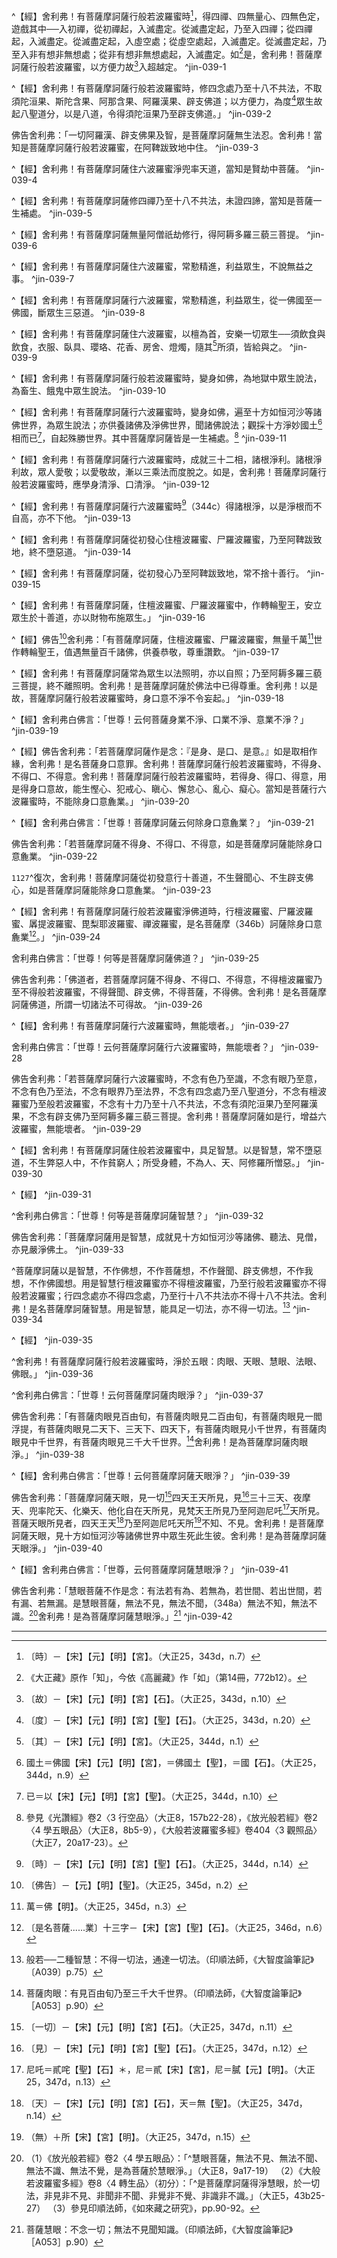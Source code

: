 ^【經】舍利弗！有菩薩摩訶薩行般若波羅蜜時[^2]，得四禪、四無量心、四無色定，遊戲其中──入初禪，從初禪起，入滅盡定。從滅盡定起，乃至入四禪；從四禪起，入滅盡定。從滅盡定起，入虛空處；從虛空處起，入滅盡定。從滅盡定起，乃至入非有想非無想處；從非有想非無想處起，入滅盡定。如[^3]是，舍利弗！菩薩摩訶薩行般若波羅蜜，以方便力故[^4]入超越定。 ^jin-039-1

^【經】舍利弗！有菩薩摩訶薩行般若波羅蜜時，修四念處乃至十八不共法，不取須陀洹果、斯陀含果、阿那含果、阿羅漢果、辟支佛道；以方便力，為度[^13]眾生故起八聖道分，以是八道，令得須陀洹果乃至辟支佛道。」 ^jin-039-2

佛告舍利弗：「一切阿羅漢、辟支佛果及智，是菩薩摩訶薩無生法忍。舍利弗！當知是菩薩摩訶薩行般若波羅蜜，在阿鞞跋致地中住。 ^jin-039-3

^【經】舍利弗！有菩薩摩訶薩住六波羅蜜淨兜率天道，當知是賢劫中菩薩。 ^jin-039-4

^【經】舍利弗！有菩薩摩訶薩修四禪乃至十八不共法，未證四諦，當知是菩薩一生補處。 ^jin-039-5

^【經】舍利弗！有菩薩摩訶薩無量阿僧祇劫修行，得阿耨多羅三藐三菩提。 ^jin-039-6

^【經】舍利弗！有菩薩摩訶薩住六波羅蜜，常懃精進，利益眾生，不說無益之事。 ^jin-039-7

^【經】舍利弗！有菩薩摩訶薩行六波羅蜜，常懃精進，利益眾生，從一佛國至一佛國，斷眾生三惡道。 ^jin-039-8

^【經】舍利弗！有菩薩摩訶薩住六波羅蜜，以檀為首，安樂一切眾生──須飲食與飲食，衣服、臥具、瓔珞、花香、房舍、燈燭，隨其[^28]所須，皆給與之。 ^jin-039-9

^【經】舍利弗！有菩薩摩訶薩行般若波羅蜜時，變身如佛，為地獄中眾生說法，為畜生、餓鬼中眾生說法。 ^jin-039-10

^【經】舍利弗！有菩薩摩訶薩行六波羅蜜時，變身如佛，遍至十方如恒河沙等諸佛世界，為眾生說法；亦供養諸佛及淨佛世界，聞諸佛說法；觀採十方淨妙國土[^37]相而已[^38]，自起殊勝世界。其中菩薩摩訶薩皆是一生補處。[^39] ^jin-039-11

^【經】舍利弗！有菩薩摩訶薩行六波羅蜜時，成就三十二相，諸根淨利。諸根淨利故，眾人愛敬；以愛敬故，漸以三乘法而度脫之。如是，舍利弗！菩薩摩訶薩行般若波羅蜜時，應學身清淨、口清淨。 ^jin-039-12

^【經】舍利弗！有菩薩摩訶薩行六波羅蜜時[^43]（344c）得諸根淨，以是淨根而不自高，亦不下他。 ^jin-039-13

^【經】舍利弗！有菩薩摩訶薩從初發心住檀波羅蜜、尸羅波羅蜜，乃至阿鞞跋致地，終不墮惡道。 ^jin-039-14

^【經】舍利弗！有菩薩摩訶薩，從初發心乃至阿鞞跋致地，常不捨十善行。 ^jin-039-15

^【經】舍利弗！有菩薩摩訶薩，住檀波羅蜜、尸羅波羅蜜中，作轉輪聖王，安立眾生於十善道，亦以財物布施眾生。」 ^jin-039-16

^【經】佛告[^50]舍利弗：「有菩薩摩訶薩，住檀波羅蜜、尸羅波羅蜜，無量千萬[^51]世作轉輪聖王，值遇無量百千諸佛，供養恭敬，尊重讚歎。 ^jin-039-17

^【經】舍利弗！有菩薩摩訶薩常為眾生以法照明，亦以自照；乃至阿耨多羅三藐三菩提，終不離照明。舍利弗！是菩薩摩訶薩於佛法中已得尊重。舍利弗！以是故，菩薩摩訶薩行般若波羅蜜時，身口意不淨不令妄起。」 ^jin-039-18

^【經】舍利弗白佛言：「世尊！云何菩薩身業不淨、口業不淨、意業不淨？」 ^jin-039-19

^【經】佛告舍利弗：「若菩薩摩訶薩作是念：『是身、是口、是意。』如是取相作緣，舍利弗！是名菩薩身口意罪。舍利弗！菩薩摩訶薩行般若波羅蜜時，不得身、不得口、不得意。舍利弗！菩薩摩訶薩行般若波羅蜜時，若得身、得口、得意，用是得身口意故，能生慳心、犯戒心、瞋心、懈怠心、亂心、癡心。當知是菩薩行六波羅蜜時，不能除身口意麁業。」 ^jin-039-20

^【經】舍利弗白佛言：「世尊！菩薩摩訶薩云何除身口意麁業？」 ^jin-039-21

佛告舍利弗：「若菩薩摩訶薩不得身、不得口、不得意，如是菩薩摩訶薩能除身口意麁業。 ^jin-039-22

`1127`^復次，舍利弗！菩薩摩訶薩從初發意行十善道，不生聲聞心、不生辟支佛心，如是菩薩摩訶薩能除身口意麁業。 ^jin-039-23

^【經】舍利弗！有菩薩摩訶薩行般若波羅蜜淨佛道時，行檀波羅蜜、尸羅波羅蜜、羼提波羅蜜、毘梨耶波羅蜜、禪波羅蜜，是名菩薩摩（346b）訶薩除身口意麁業[^65]。」 ^jin-039-24

舍利弗白佛言：「世尊！何等是菩薩摩訶薩佛道？」 ^jin-039-25

佛告舍利弗：「佛道者，若菩薩摩訶薩不得身、不得口、不得意，不得檀波羅蜜乃至不得般若波羅蜜，不得聲聞、辟支佛，不得菩薩，不得佛。舍利弗！是名菩薩摩訶薩佛道，所謂一切諸法不可得故。 ^jin-039-26

^【經】舍利弗！有菩薩摩訶薩行六波羅蜜時，無能壞者。」 ^jin-039-27

舍利弗白佛言：「世尊！云何菩薩摩訶薩行六波羅蜜時，無能壞者？」 ^jin-039-28

佛告舍利弗：「若菩薩摩訶薩行六波羅蜜時，不念有色乃至識，不念有眼乃至意，不念有色乃至法，不念有眼界乃至法界，不念有四念處乃至八聖道分，不念有檀波羅蜜乃至般若波羅蜜，不念有十力乃至十八不共法，不念有須陀洹果乃至阿羅漢果，不念有辟支佛乃至阿耨多羅三藐三菩提。舍利弗！菩薩摩訶薩如是行，增益六波羅蜜，無能壞者。 ^jin-039-29

^【經】舍利弗！有菩薩摩訶薩住般若波羅蜜中，具足智慧。以是智慧，常不墮惡道，不生弊惡人中，不作貧窮人；所受身體，不為人、天、阿修羅所憎惡。」 ^jin-039-30

^【經】 ^jin-039-31

^舍利弗白佛言：「世尊！何等是菩薩摩訶薩智慧？」 ^jin-039-32

佛告舍利弗：「菩薩摩訶薩用是智慧，成就見十方如恒河沙等諸佛、聽法、見僧，亦見嚴淨佛土。 ^jin-039-33

^菩薩摩訶薩以是智慧，不作佛想，不作菩薩想，不作聲聞、辟支佛想，不作我想，不作佛國想。用是智慧行檀波羅蜜亦不得檀波羅蜜，乃至行般若波羅蜜亦不得般若波羅蜜；行四念處亦不得四念處，乃至行十八不共法亦不得十八不共法。舍利弗！是名菩薩摩訶薩智慧。用是智慧，能具足一切法，亦不得一切法。[^72] ^jin-039-34

^【經】 ^jin-039-35

^舍利弗！有菩薩摩訶薩行般若波羅蜜時，淨於五眼：肉眼、天眼、慧眼、法眼、佛眼。」 ^jin-039-36

^舍利弗白佛言：「世尊！云何菩薩摩訶薩肉眼淨？」 ^jin-039-37

佛告舍利弗：「有菩薩肉眼見百由旬，有菩薩肉眼見二百由旬，有菩薩肉眼見一閻浮提，有菩薩肉眼見二天下、三天下、四天下，有菩薩肉眼見小千世界，有菩薩肉眼見中千世界，有菩薩肉眼見三千大千世界。[^74]舍利弗！是為菩薩摩訶薩肉眼淨。」 ^jin-039-38

^【經】舍利弗白佛言：「世尊！云何菩薩摩訶薩天眼淨？」 ^jin-039-39

佛告舍利弗：「菩薩摩訶薩天眼，見一切[^85]四天王天所見，見[^86]三十三天、夜摩天、兜率陀天、化樂天、他化自在天所見，見梵天王所見乃至阿迦尼吒[^87]天所見。菩薩天眼所見者，四天王天[^88]乃至阿迦尼吒天所[^89]不知、不見。舍利弗！是菩薩摩訶薩天眼，見十方如恒河沙等諸佛世界中眾生死此生彼。舍利弗！是為菩薩摩訶薩天眼淨。」 ^jin-039-40

^【經】舍利弗白佛言：「世尊，云何菩薩摩訶薩慧眼淨？」 ^jin-039-41

佛告舍利弗：「慧眼菩薩不作是念：有法若有為、若無為，若世間、若出世間，若有漏、若無漏。是慧眼菩薩，無法不見，無法不聞，（348a）無法不知，無法不識。[^94]舍利弗！是為菩薩摩訶薩慧眼淨。」[^95] ^jin-039-42

---

[^1]: ┌入超越定 ├不小果取證──是不退菩薩 （菩薩） ┤淨兜率天道──是賢劫菩薩 ├未證四諦───是一生補處 └久劫修證───鈍根 （印順法師，《大智度論筆記》［F037］p.371）
[^2]: 〔時〕－【宋】【元】【明】【宮】。（大正25，343d，n.7）
[^3]: 《大正藏》原作「知」，今依《高麗藏》作「如」（第14冊，772b12）。
[^4]: 〔故〕－【宋】【元】【明】【宮】【石】。（大正25，343d，n.10）
[^5]: 大小差別──小：菩薩無滅盡定；大：有。（印順法師，《大智度論筆記》［D009］p.252）
[^6]: （1）《大毘婆沙論》卷153： ^問：異生能入滅盡定不？ 尊者世友說：不能入。 契經說：為聖者定故。若異生能入者，亦應名異生定。 有說：異生必欣上地離下地染，如尺蠖虫。非想非非想處無上地可欣故，諸異生不能離彼染；若不離彼見所斷染，必無有能入滅盡定。故諸異生不能入此定。 有說：異生如如入定，則如是如是身心安息；由安息故，加行慢緩，是以不能入滅盡定。 大德說曰：異生不能入滅盡定。以諸異生如如入定，則如是如是我見堅牢，怖邊際滅、起深坑想，是故不能入滅盡定。 問：菩薩為入滅盡定不？ 尊者世友說：不能入。契經說為聖者定故；若菩薩能入者，亦應名異生定。 有說：菩薩必欣上地離下地染，如尺蠖虫，廣說如前。 有說：菩薩能入此定，以諸菩薩求一切智，於一切處皆悉尋求。若當不能入此定者，何名尋求一切處耶？ 大德說曰：菩薩不能入滅盡定。以諸菩薩雖伏我見，不怖邊際滅，不起深坑想，而欲廣修般羅若故，於滅盡定心不樂入。勿令般若有斷有礙故，雖有能而不現入。此說菩薩未入聖位。（大正27，779c29-780a22） （2）印順法師，《說一切有部為主的論書與論師之研究》，p.263：「^法救對菩薩的認識，是非常深刻的。《大毘婆沙論》論到菩薩入滅盡定，阿毘達磨論者，以為菩薩是異生，沒有無漏慧，所以不能入；有以為菩薩遍學一切法，所以能入。」 （3）［唐］普光述，《俱舍論記》卷5：「^此滅盡定在於有頂，彼無有色，復欲滅心，恐成斷滅，而生怖畏，故不能起。又此滅盡定，唯聖道力所起，唯聖非凡。」（大正41，98a8-11）
[^7]: （1）參見《大智度論》卷12（大正25，146b27-c5）、卷93（714c25-29），《摩訶僧祇律》卷2（大正22，240b27-241b23），《經律異相》卷11（大正53，58b2-15）。 （2）六牙白象護獵人。（印順法師，《大智度論筆記》［H013］p.402）
[^8]: （1）趠＝踔【元】【明】，＝超【石】。（大正25，343d，n.14） （2）趠（^ㄊㄧㄠˋ）：1.跳，騰躍。（《漢語大詞典》（九），p.1144）
[^9]: 〔中〕－【宋】【宮】【聖】【石】。（大正25，343d，n.15）
[^10]: （1）《大毘婆沙論》卷165：「^有說：諸超定者，本應漸起，若從彼超，法唯超一，勢不過故；如登梯時，亦應漸上，其有越者，莫能越二，勢不及故。有說：後起徑路，法皆如前，故但超一。」（大正27，836a27-b2） （2）《大智度論》卷17：「^復次，超越三昧中，從初禪起入第三禪，第三禪中起入虛空處，虛空處起入無所有處；二乘唯能超一，不能超二。菩薩自在超，從初禪起，或入三禪，如常法；或時入第四禪，或入空處、識處、無所有處，或非有想非無想處，或入滅受想定；滅受想定起，或入無所有處，或識處、空處、四禪乃至初禪------或時超一，或時超二，乃至超九。聲聞不能超二，何以故？智慧、功德、禪定力薄故。」（大正25，188b27-c6） （3）超越三昧：小但超一，大能超九。（印順法師，《大智度論筆記》〔A038〕p.74）
[^11]: 但＝俱【宋】【元】【明】【宮】【聖】【石】。（大正25，343d，n.16）
[^12]: 槃馬：指跨馬盤旋馳騁。《太平御覽》卷489引晉‧裴啟《語林》："殷公北征，朝士出送之，軍容甚盛，儀止可觀；陳說經略攻取之宜，眾皆謂必能平中原。將別，忽逞才，自槃馬，遂墜地。士以是知其必敗。"（《漢語大詞典》（四），p.1214）
[^13]: 〔度〕－【宋】【元】【明】【宮】【聖】【石】。（大正25，343d，n.20）
[^14]: 參見《正觀》（6），p.105：《大智度論》卷10（大正25，132a18-b10）、卷15（169a28-b26）、卷19（197b21-c29）、卷21（218b17-c17）、卷24（235b21-c3）、卷27（261c22-262a16）、卷28（264a29-b10，266c2-6）、卷29（271c27-272a8）、卷35（319a27-b4）、卷36（322c28-323a17）、卷37（335a16-23）。另參見《大智度論》卷43（371a29-b5）、卷48（405c23-406a9）。
[^15]: 菩薩能得小德，但不住中：不受其名，行而不證。（印順法師，《大智度論筆記》［E003）p.290）
[^16]: 小智小斷是菩薩無生忍：二乘果智是無生忍。得忍位不退，但不取證。（印順法師，《大智度論筆記》［E014］p.311）
[^17]: 菩薩能得小德，但不住中：不受其名，行而不證。（印順法師，《大智度論筆記》［E003］p.290）
[^18]: 〔欲成佛故不證〕－【宋】【宮】【聖】。（大正25，343d，n.23）
[^19]: 菩薩行位──十住地菩薩修行：一生補處，未證四諦（以方便力隨補處法，故留而不取證）。（印順法師，《大智度論筆記》［A042］p.81）
[^20]: 菩薩根性：鈍根無量阿僧衹劫得。（印順法師，《大智度論筆記》〔F020〕p.351）
[^21]: 利根鈍根：鈍根有深種善根者。（印順法師，《大智度論筆記》［C021）p.223）
[^22]: ┌不說無益事 菩薩常精進（二人） ┴斷眾生三惡道 （印順法師，《大智度論筆記》［F038］p.371）
[^23]: 行＝得【宋】【元】【明】【宮】。（大正25，343d，n.27）
[^24]: 佛法：無有定相，不可著說。能利益者，皆是佛法；不能利益（機）者，好語亦非。（印順法師，《大智度論筆記》［C008］p.196）
[^25]: 趣：6.通" 取 "。求取，採取。（《漢語大詞典》（九），p.1142）
[^26]: 差（^ㄔㄞˋ）：病除。《方言》第三："差，愈也。（《漢語大詞典》（二），p.973）
[^27]: 參見《大智度論》卷86〈74 遍學品〉：「^十不善道，有上、中、下：上者，地獄；中者，畜生；下者，餓鬼。」（大正25，663a17-18）
[^28]: 〔其〕－【宋】【元】【明】【宮】。（大正25，344d，n.1）
[^29]: ┌以法施三惡道 ┌變身如佛 ┴以法施眾生，供佛、聞法、嚴土 相好（四人） ┤相好嚴身諸根明利，以三乘度眾生 └諸根淨利，不自高下他 （印順法師，《大智度論筆記》［F038］p.371）
[^30]: 〔故〕－【宋】【宮】【聖】【石】。（大正25，344d，n.3）
[^31]: 鑊（^ㄏㄨㄛˋ）：1.無足鼎。古時煮肉及魚、臘之器。（《漢語大詞典》（十一），p.1417）
[^32]: 沙＝娑【宋】【元】【明】【宮】。（大正25，344d，n.6）
[^33]: （1）印順法師，《華雨集》（二）〈方便之道〉，pp.102-103： ^「娑伽度龍王十住[地]菩薩，阿那婆達多龍王七住菩薩」，與這兩位龍菩薩有關的，有《海龍王經》與《弘道廣顯三昧經》。《法華經》說：八歲龍女，立刻轉男子身，於南方無垢世界成佛。《大樹緊那羅王所問經》的當機者，是一位現緊那羅身的大菩薩。《維摩詰所說經》說：「十方無量阿僧祇世界中作魔王者，多是住不可思議解脫菩薩」。屬於四大王眾天的鬼、畜天，是菩薩而蒙佛授記的，著實不少。 （2）印順法師，《初期大乘佛教之起源與開展》，p.27： ^《龍王問經》、《龍王經》：論上說：「阿那婆達多龍王、沙竭龍王等得菩薩道」；「娑伽度龍王十住菩薩，阿那婆達多龍王七住菩薩」。應是竺法護所譯的《海龍王經》。 （3）另參見《大智度論》卷4（大正25，92b）；《妙法蓮華經》卷4（大正9，35b-c）；《佛說海龍王經》（大正15，131c8-157b3）；《佛說弘道廣顯三昧經》（大正15，488b15-507a23），《大樹緊那羅王所問經》（大正15，367b17-389a3）；《維摩詰所說經》卷中（大正14，546b20-547a17）。
[^34]: （1）印順法師，《華雨集》（二）〈方便之道〉，p.103： ^經中有金剛手，也名執金剛，或譯密跡金剛力士，是從手執金剛杵得名的，本是一切夜叉的通稱，如帝釋手執金剛杵，也是夜叉之一。 （2）印順法師，《初期大乘佛教之起源與開展》，pp.25-26： ^《密跡經》，《密跡金剛經》：與［晉］竺法護所譯《密跡金剛力士經》同本，現編入《大寶積經》第三會。［《大寶積經》卷9〈3 密跡金剛力士會〉（大正11，52c-53a）。］ （3）參見《根本說一切有部毘奈耶雜事》卷17（大正24，283a26-b6）。 （4）另參見印順法師，《佛教史地考論》，p.247；《華雨集》（四）〈契理契機之人間佛教〉，p.27。
[^35]: 參見《佛說鬼子母經》（大正21，290c3-291c），《雜寶藏經》卷9（106經）（大正4，492a12-29），《訶利帝母真言經》大正21（289b19-290b23）。
[^36]: 是＝有【聖】。（大正25，344d，n.8）
[^37]: 國土＝佛國【宋】【元】【明】【宮】，＝佛國土【聖】，＝國【石】。（大正25，344d，n.9）
[^38]: 已＝以【宋】【元】【明】【宮】【聖】。（大正25，344d，n.10）
[^39]: 參見《光讚經》卷2〈3 行空品〉（大正8，157b22-28），《放光般若經》卷2〈4 學五眼品〉（大正8，8b5-9），《大般若波羅蜜多經》卷404〈3 觀照品〉（大正7，20a17-23）。
[^40]: 〔土〕－【宋】【元】【明】【宮】【聖】【石】。（大正25，344d，n.11）
[^41]: 《大正藏》原作「己」，今依《高麗藏》作「已」（第14冊，774a19）。
[^42]: 佛＋（道）【宋】【元】【明】【宮】【聖】【石】。（大正25，344d，n.13）
[^43]: 〔時〕－【宋】【元】【明】【宮】【聖】【石】。（大正25，344d，n.14）
[^44]: （1）《摩訶般若波羅蜜經》卷19〈62 魔愁品〉： ^阿難！若未受記菩薩向得記菩薩生惡心，諍鬪罵詈，隨起念多少劫，若干劫數若不捨一切種智，然後乃補爾所劫大莊嚴。（大正8，356c13-16） （2）《大般若波羅蜜多經》卷455〈61 同學品〉： ^若菩薩摩訶薩未得無上大菩提記，於得無上大菩提記諸菩薩摩訶薩，起瞋忿心，鬪諍、輕蔑、罵辱、誹謗。是菩薩摩訶薩隨起爾許念不饒益心，還退爾許劫曾修行；經爾許時遠離善友，還受爾許生死繫縛。若不棄捨大菩提心，還爾許劫被戴甲冑，勤修勝行，時無間斷，然後乃補所退功德。（大正7，297a13-23） （3）輕餘菩薩，念一劫，遠於佛道。（印順法師，《大智度論筆記》［G011］p.385）
[^45]: ┌終不墮惡道 ┌乃至阿鞞跋致地 ┴常不捨十善 住檀尸 ┤ ┌立眾生於十善，以財物施眾生 └作輪王 ┴常值遇多佛供養敬讚 （印順法師，《大智度論筆記》［F038］p.372）
[^46]: 性＝怖【元】【明】。（大正25，344d，n.15）
[^47]: 雖＋（能）【宋】【元】【明】【宮】。（大正25，344d，n.16）
[^48]: 菩薩種種法入佛道，如〈往生品〉。（印順法師，《大智度論筆記》［D030］p.279）
[^49]: 轉輪聖王：菩薩不必皆作輪王。或有願作，或無願得報。（印順法師，《大智度論筆記》［D025］p.274）
[^50]: 〔佛告〕－【元】【明】【聖】。（大正25，345d，n.2）
[^51]: 萬＝佛【明】。（大正25，345d，n.3）
[^52]: 住般若（聞思），常以法照明眾生，亦自照（印順法師，《大智度論筆記》［F038］p.372） ┌淨佛道---┬──一切法不可得故 │ ├六度 │無能壞---┴──不念一切法故 菩薩住般若（五人） ┤具智慧────此慧能具足一切法，亦不得一切法 │淨五眼 └得六通 （印順法師，《大智度論筆記》［F038］p.372）
[^53]: 讀誦＝誦讀【宋】【元】【明】【宮】【聖】。（大正25，345d，n.4）
[^54]: 菩薩種種法入佛道，如〈往生品〉：有但分別諸經、讀誦、憶念、思惟、分別諸法，以求佛道。（印順法師，《大智度論筆記》［D030］p.279）
[^55]: 譏刺：譏評諷刺。（《漢語大詞典》（十一），p.434）
[^56]: 適：1.去，往。《楚辭‧離騷》："心猶豫而狐疑兮，欲自適而不可。"王逸注："適，往也。"2.歸向，歸從。《左傳‧昭公十五年》："好惡不愆，民知所適，事無不濟。"杜預注："適，歸也。"孔穎達疏："言皆知歸於善也。"7.恰當，得當。銀雀山漢墓竹簡《孫臏兵法‧兵情》："弩張柄不正，偏強偏弱而不和，其兩洋（廂）之送矢也不壹，矢雖輕重得，前後適，猶不中﹝招也﹞。"《尚書大傳》卷二："一適謂之攸好德，再適謂之賢賢，三適謂之有功。"鄭玄注："適猶得也。"（《漢語大詞典》（十），p.1160）
[^57]: （1）清淨法施、不求名利恭敬供養，不貪弟子，不恃智慧，不自高輕人、不譏刺，但慈心眾生，說法無所著。（印順法師，《大智度論筆記》［A033］p.62） （2）檀──清淨法施：不求名利恭敬供養，不貪弟子，不恃智慧，不自高輕人、不譏刺，但慈心眾生，說法無所著。（印順法師，《大智度論筆記》〔A033〕p.62）
[^58]: 毘尼：生小乘心，菩薩破戒。（印順法師，《大智度論筆記》［C007］p.195）
[^59]: 〔欲〕－【宋】【元】【明】【宮】。（大正25，345d，n.8）
[^60]: 《大正藏》原作「義」，今依《高麗藏》作「善」（第14冊，776a16）。 義＝善【宮】【聖】。（大正25，345d，n.9）
[^61]: 除妄見心力諸觀：入實相中，諸觀、諸見、諸法皆名罪。（印順法師，《大智度論筆記》［C025］p.228）
[^62]: 〔恚〕－【宋】【元】【明】【宮】【聖】。（大正25，345d，n.11）
[^63]: （1）參見《成實論》卷14〈182 惡覺品〉：「^若人雖不睡眠而起不善覺，所謂欲覺、瞋覺、惱覺，若親里覺、國土覺、不死覺、利他覺、輕他覺等；寧當睡眠，勿起此等諸不善覺。應當正念出等善覺，所謂出覺、不瞋惱覺、八大人覺。」（大正32，352b1-5） 《成實論》卷14〈183 善覺品〉：「^八大人覺者，佛法中若少欲者能得利益，非多欲者；知足者、遠離者、精進者、正憶者、定心者、智慧者、無戲論者能得利益，非戲論者──是名為八。」（大正32，353b5-8） （2）《大智度論》卷23〈1 序品〉：「^麁心相名覺，細心相名觀；初緣中心發相名覺，後分別籌量好醜名觀。有三種麁覺：欲覺、瞋覺、惱覺。有三種善覺：出要覺、無瞋覺、無惱覺。有三種細覺：親里覺、國土覺、不死覺。六種覺妨三昧，三種善覺能開三昧門。」（大正25，234b3-8） （3）［隋］慧遠撰，《大乘義章》卷5：「^八惡覺之義，出《地持論》。邪心思想，名之為覺；覺違正理，故稱為惡。惡覺不同，離分有八。八名是何？一是欲覺，二是瞋覺，三名害覺，四、親里覺，五、國土覺，六、不死覺，七、族姓覺，八、輕侮覺。思量世間可貪之事而起欲心，名為欲覺；思量世間怨憎之事而起瞋心，名為瞋覺，亦名恚覺；念知打罵乃至奪命，名為害覺，亦名惱覺；追憶親戚，名親里覺；念世安危，名國土覺；謂身不死為積眾具，名不死覺；又積眾具資身令活，亦名不死覺；思念氏族若高若下，名族姓覺；念陵他人，名輕侮覺──侮猶慢也。此八猶是修道四使，欲、親、國土，貪分攝；瞋、害二覺，是瞋分攝；不死覺者，是癡分攝；族姓、輕侮，是慢分攝。八覺如是。」（大正44，574c1-14）
[^64]: 罪非罪，麁罪細罪──如何除：不得三業相，不生二乘心。（印順法師，《大智度論筆記》〔D010〕p.253）
[^65]: 〔是名菩薩......業〕十三字－【宋】【宮】【聖】【石】。（大正25，346d，n.6）
[^66]: 漸＋（漸）【宋】【元】【明】【宮】【聖】【石】。（大正25，346d，n.8）
[^67]: （1）二空：住二空。漸得不可得空（實相）。（印順法師，《大智度論筆記》［D014］p.257） （2）不可得空：是諸法實相。（印順法師，《大智度論筆記》〔F019〕p.350）
[^68]: 參見《大智度論》卷31（大正25，295c7-296a9）。
[^69]: 〔相〕－【宋】【元】【明】【宮】【聖】【石】。（大正25，346d，n.9）
[^70]: （1）無礙智慧：達法空，知觀空者亦空，得無礙般若。（印順法師，《大智度論筆記》［D002］p.238） （2）得二空──住無礙般若中。（印順法師，《大智度論筆記》［D014］p.257）
[^71]: 菩薩種種法入佛道，如〈往生品〉：有先世來，愛樂智慧，學一切經書，觀察思惟，自以智力推求一切法中實相，得法實相。（印順法師，《大智度論筆記》［D030］p.279）
[^72]: 般若──二種智慧：不得一切法，通達一切法。（印順法師，《大智度論筆記》〔A039〕p.75）
[^73]: 參見《大智度論》卷39〈4 往生品〉：「先但不得三業，今不得六波羅蜜、諸賢聖菩薩及佛，是名淨佛道，一切法皆不可得故。不得身乃至不得般若波羅蜜，是名法空；不得聲聞乃至佛，是名眾生空。菩薩住是二空中，漸得一切不可得空，不可得空即是諸法實相。是不可得空義，如先十八空中說。」（大正25，346b11-17） 另參見《大智度論》卷18（197a26-b9）、卷31（295c7-296a9）、卷32（302a20-23）。
[^74]: 菩薩肉眼：有見百由旬乃至三千大千世界。（印順法師，《大智度論筆記》［A053］p.90）
[^75]: 眾生本有五眼。（印順法師，《大智度論筆記》［A053］p.90）
[^76]: 〔照〕－【宋】【宮】【聖】【石】。（大正25，347d，n.2）
[^77]: 五眼本淨，如鏡性有照明，垢故不見，若除垢則照明如本。（印順法師，《大智度論筆記》［C014］p.210）
[^78]: 五眼三種淨。（印順法師，《大智度論筆記》［A053］p.90）
[^79]: 山＝陵【宋】【元】【明】【宮】【聖】【石】。（大正25，347d，n.4）
[^80]: 大千外：虛空中有風。（印順法師，《大智度論筆記》［A058］p.99）
[^81]: 〔見〕－【宋】【宮】【聖】。（大正25，347d，n.8）
[^82]: 稱：6.稱道，稱揚。（《漢語大詞典》（八），p.111）
[^83]: 日月量及倒見。（印順法師，《大智度論筆記》［A058］p.99）
[^84]: 參見《大智度論》卷36（大正25，324b1-325a3）。
[^85]: 〔一切〕－【宋】【元】【明】【宮】【石】。（大正25，347d，n.11）
[^86]: 〔見〕－【宋】【元】【明】【宮】【聖】【石】。（大正25，347d，n.12）
[^87]: 尼吒＝貳咤【聖】【石】＊，尼＝貳【宋】【宮】，尼＝膩【元】【明】。（大正25，347d，n.13）
[^88]: 〔天〕－【宋】【元】【明】【宮】【石】，天＝無【聖】。（大正25，347d，n.14）
[^89]: （無）＋所【宋】【宮】【明】。（大正25，347d，n.15）
[^90]: 菩薩二種天眼。（印順法師，《大智度論筆記》［J014］p.531）
[^91]: （1）參見《大智度論》卷24（大正25，240b19-c10）。 （2）菩薩天眼：各種天眼見不同。（印順法師，《大智度論筆記》［A053］p.90）
[^92]: 菩薩天眼：遍見欲色界諸天所見，更過之，見十方恆河沙世界眾生死生。（印順法師，《大智度論筆記》〔A053〕p.90）
[^93]: 參見《大智度論》卷5（大正25，97c-98b）。
[^94]: （1）《放光般若經》卷2〈4 學五眼品〉：「^慧眼菩薩，無法不見、無法不聞、無法不識、無法不覺，是為菩薩於慧眼淨。」（大正8，9a17-19） （2）《大般若波羅蜜多經》卷8〈4 轉生品〉（初分）：「^是菩薩摩訶薩得淨慧眼，於一切法，非見非不見、非聞非不聞、非覺非不覺、非識非不識。」（大正5，43b25-27） （3）參見印順法師，《如來藏之研究》，pp.90-92。
[^95]: 菩薩慧眼：不念一切；無法不見聞知識。（印順法師，《大智度論筆記》［A053］p.90）
[^96]: 肉眼、天眼之缺陷。（印順法師，《大智度論筆記》［A053］p.90）
[^97]: 愚智一如：異不可得故。（印順法師，《大智度論筆記》〔E017〕p.314）
[^98]: 如涅槃相：痴慧、世出世，不一不異，諸觀滅，諸心行轉還無所去，滅言語，世間法相如涅槃。（印順法師，《大智度論筆記》［D026］p.276）
[^99]: 如＝能得【宋】【元】【明】【宮】【聖】【石】。（大正25，348d，n.1）
[^100]: 中、邊：見有為、世間、有漏，墮有見，見無為、出世間、無漏，墮無見中──不戲論慧行於中道。（印順法師，《大智度論筆記》〔D015〕p.258）
[^101]: 是＝法【宋】【宮】【聖】【石】。（大正25，348d，n.3）
[^102]: 小乘得實相乎：見而不照法性。（印順法師，《大智度論筆記》〔D013〕p.256）
[^103]: 慧眼，成佛時變名佛眼，無明等諸煩惱及習滅故。（印順法師，《大智度論筆記》［A053］p.91）
[^104]: 成佛，四眼皆名佛眼。（印順法師，《大智度論筆記》［A053］p.91）
[^105]: ┌肉眼┐ │天眼┴虛誑 五眼誑不誑淨不淨 ┤慧眼┐ ┐ │法眼┴有習故不淨 ├如實見 └佛眼---清淨────┘ （印順法師，《大智度論筆記》［F039］p.373）
[^106]: 佛雖肉眼生眼識，不隨肉眼轉。
[^107]: 聖自在神通，參見《大智度論》卷5（大正25，98a3-5）、卷26（大正25，249b3-4）、卷28（大正25，264c17-19）。
[^108]: （1）告阿難：見好色生厭惡心等。（印順法師，《大智度論筆記》［G011］p.385） （2）經：所見好色中生厭惡心。（印順法師，《大智度論筆記》［H001］p.390）